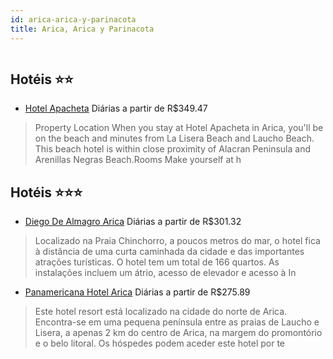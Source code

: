 ```yaml
---
id: arica-arica-y-parinacota
title: Arica, Arica y Parinacota
---
```


<center><img src="http://photos.hotelbeds.com/giata/15/158805/158805a_hb_a_001.jpg" alt="" /></center>


## Hotéis ⭐️⭐️

-    [Hotel Apacheta](https://www.hurb.com/aud/https://www.hurb.com/hoteis/arica/hotel-apacheta-JNP-JP163942?cmp=18055) Diárias a partir de R$349.47
   > Property Location When you stay at Hotel Apacheta in Arica, you&apos;ll be on the beach and minutes from La Lisera Beach and Laucho Beach.  This beach hotel is within close proximity of Alacran Peninsula and Arenillas Negras Beach.Rooms Make yourself at h

## Hotéis ⭐️⭐️⭐️

-    [Diego De Almagro Arica](https://www.hurb.com/aud/https://www.hurb.com/hoteis/arica/diego-de-almagro-arica-JNP-JP194919?cmp=18055) Diárias a partir de R$301.32
   > Localizado na Praia Chinchorro, a poucos metros do mar, o hotel fica à distância de uma curta caminhada da cidade e das importantes atrações turísticas. O hotel tem um total de 166 quartos. As instalações incluem um átrio, acesso de elevador e acesso à In
-    [Panamericana Hotel Arica](https://www.hurb.com/aud/https://www.hurb.com/hoteis/arica/panamericana-hotel-arica-JNP-JP065971?cmp=18055) Diárias a partir de R$275.89
   > Este hotel resort está localizado na cidade do norte de Arica. Encontra-se em uma pequena península entre as praias de Laucho e Lisera, a apenas 2 km do centro de Arica, na margem do promontório e o belo litoral. Os hóspedes podem aceder este hotel por te
